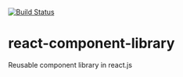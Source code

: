 [![Build Status](https://travis-ci.org/ahtee/react-component-library.svg?branch=master)](https://travis-ci.org/ahtee/react-component-library)

# react-component-library

Reusable component library in react.js
